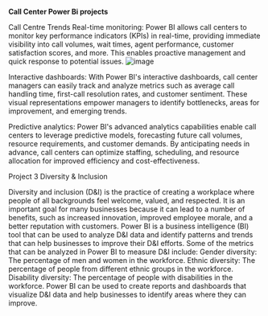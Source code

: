 **Call Center Power Bi projects**

Call Centre Trends 
Real-time monitoring: Power BI allows call centers to monitor key performance indicators (KPIs) in real-time, providing immediate visibility into call volumes, wait times, agent performance, customer satisfaction scores, and more. This enables proactive management and quick response to potential issues.
![image](https://github.com/user-attachments/assets/7a4c7a49-49fc-4879-b95f-73ffcf55ad75)


Interactive dashboards: With Power BI's interactive dashboards, call center managers can easily track and analyze metrics such as average call handling time, first-call resolution rates, and customer sentiment. These visual representations empower managers to identify bottlenecks, areas for improvement, and emerging trends.

Predictive analytics: Power BI's advanced analytics capabilities enable call centers to leverage predictive models, forecasting future call volumes, resource requirements, and customer demands. By anticipating needs in advance, call centers can optimize staffing, scheduling, and resource allocation for improved efficiency and cost-effectiveness.


Project 3
Diversity & Inclusion 

Diversity and inclusion (D&I) is the practice of creating a workplace where people of all backgrounds feel welcome, valued, and respected. It is an important goal for many businesses because it can lead to a number of benefits, such as increased innovation, improved employee morale, and a better reputation with customers.
Power BI is a business intelligence (BI) tool that can be used to analyze D&I data and identify patterns and trends that can help businesses to improve their D&I efforts.
Some of the metrics that can be analyzed in Power BI to measure D&I include:
Gender diversity: The percentage of men and women in the workforce.
Ethnic diversity: The percentage of people from different ethnic groups in the workforce.
Disability diversity: The percentage of people with disabilities in the workforce.
Power BI can be used to create reports and dashboards that visualize D&I data and help businesses to identify areas where they can improve.
